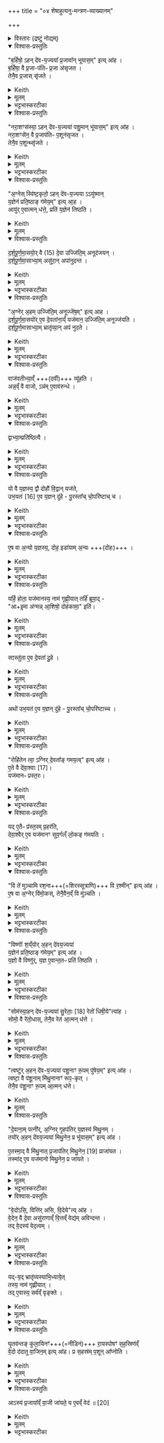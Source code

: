 +++
title = "०४ शेषाहुत्यनु-मन्त्रण-व्याख्यानम्"

+++
<details><summary>विस्तारः (द्रष्टुं नोद्यम्)</summary>

- (अनसूय-सूक्तवाक-स्रुग्व्यूहन-परिधिविमोक-शंयुवाक-पत्नीसंयाजाद्यनुमन्त्रणब्राह्मणम्)
  - अनूयाजादिशेषाहुत्यनुमन्त्रणमन्त्राणाम् आप्यायनादिमन्त्राणाम् उपस्थानादिमन्त्राणां  (सं १-६-४,५,६ अनुवाकाम्नातानां) ब्राह्मणम्   
अन्तरान्तरा तत्तदनुबन्धिनां केषाञ्चिदर्थानां विधिभिः सहितम्

प्रजापतिर्ऋषिः
</details>


<details open><summary>विश्वास-प्रस्तुतिः</summary>

"ब॒र्हिषो॒ ऽहन् दे॑व-य॒ज्यया᳚ प्र॒जावा᳚न् भूयास॒म्" इत्य् आ॑ह ।  
ब॒र्हिषा॒ वै प्र॒जा-प॑तिᳶ प्र॒जा अ॑सृजत ।  
तेनै॒व प्र॒जास् सृ॑जते ।  
</details>

<details><summary>Keith</summary>

'By I sacrifice to the divine strew, may I be possessed of children', he says;  
by the strew Prajapati created offspring,  
verily he creates offspring. 
</details>


<details><summary>मूलम्</summary>

ब॒र्हिषो॒ऽहन्दे॑वय॒ज्यया᳚ प्र॒जावा᳚न्भूयास॒मित्या॑ह ।  
ब॒र्हिषा॒ वै प्र॒जाप॑तिᳶ प्र॒जा अ॑सृजत ।  
तेनै॒व प्र॒जास्सृ॑जते ।  
</details>

<details><summary>भट्टभास्करटीका</summary>

1अथानूयाजानाम् अनुमन्त्रण-मन्त्राः - बर्हिषोहमित्याद्याः ।  
गताः ।  
</details>

<details open><summary>विश्वास-प्रस्तुतिः</summary>

"नरा॒शꣳस॑स्या॒ ऽहन् दे॑व-य॒ज्यया॑ पशु॒मान् भू॑यास॒म्" इत्य् आ॑ह ।  
नरा॒शꣳसे॑न॒ वै प्र॒जाप॑तिᳶ प॒शून॑सृजत ।  
तेनै॒व प॒शून्थ्सृ॑जते ।   
</details>

<details><summary>Keith</summary>

'By sacrifice to the god Naraśansa, may I be possessed of cattle', he says;  
by Naraśansa Prajapati created cattle; verily he creates cattle. 
</details>


<details><summary>मूलम्</summary>

"नरा॒शꣳस॑स्या॒हन् दे॑वय॒ज्यया॑ पशु॒मान् भू॑यास॒म्" इत्य् आ॑ह ।  
नरा॒शꣳसे॑न॒ वै प्र॒जाप॑तिᳶ प॒शून् अ॑सृजत ।  
तेनै॒व प॒शून्थ् सृ॑जते ।   
</details>

<details><summary>भट्टभास्करटीका</summary>

नरैश्शंसनीयो नराशंसः । द्वितीयानूयाजदेवता । छान्दसं पूर्वपदस्य दीर्घत्वम् उत्तरपदाद्युदात्तत्वं च ॥
</details>

<details open><summary>विश्वास-प्रस्तुतिः</summary>

"अ॒ग्नेस् स्वि॑ष्ट॒कृतो॒ ऽहन् दे॑व-य॒ज्यया ऽऽयु॑ष्मान्  
य॒ज्ञेन॑ प्रति॒ष्ठाङ् ग॑मेय॒म्" इत्य् आ॒ह ।   
आयु॑र् ए॒वात्मन् ध॑त्ते॒, प्रति॑ य॒ज्ञेन॑ तिष्ठति ।  
</details>

<details><summary>Keith</summary>

'By sacrifice to the god, Agni Svistakrt, may I attain security through the sacrifice, having long life', he says;  
verily he confers life on himself,  
and finds support through the sacrifice. 
</details>


<details><summary>मूलम्</summary>

अ॒ग्नेस्स्वि॑ष्ट॒कृतो॒ऽहन्दे॑वय॒ज्ययाऽऽयु॑ष्मान् य॒ज्ञेन॑ प्रति॒ष्ठाङ्ग॑मेय॒मित्या॒ह ।   
आयु॑रे॒वात्मन्ध॑त्ते॒ प्रति॑ य॒ज्ञेन॑ तिष्ठति ।
</details>


<details open><summary>विश्वास-प्रस्तुतिः</summary>

द॒र्श॒पू॒र्ण॒मा॒सयो॒र् वै (15) दे॒वा उज्जि॑ति॒म् अनूद॑जयन् ।   
द॒र्श॒पू॒र्ण॒मा॒साभ्या॒म् असु॑रा॒न् अपा॑नुदन्त ।  
</details>

<details><summary>Keith</summary>

With the victory of the new and full moon sacrifices [1] the gods conquered, and by means of the new and full moon sacrifices they drove away the Asuras. 
</details>


<details><summary>मूलम्</summary>

द॒र्श॒पू॒र्ण॒मा॒सयो॒र्वै (15) दे॒वा उज्जि॑ति॒मनूद॑जयन् ।   
द॒र्श॒पू॒र्ण॒मा॒साभ्या॒मसु॑रा॒नपा॑नुदन्त ।
</details>

<details><summary>भट्टभास्करटीका</summary>

2दर्शपूर्णमासयोर्वा इत्यादि ॥ दर्शपूर्णमासयोर्या उज्जितिः उच्छ्रिता जितिः दर्शपूर्णमासनिमित्ता वा । तामनु देवाः उदजयन् । लक्षणेनोः कर्मप्रवचनीयत्वं, 'तादौ च' इति गतेः प्रकृतिस्वरत्वम् ।  
</details>

<details open><summary>विश्वास-प्रस्तुतिः</summary>

"अ॒ग्नेर् अ॒हम् उज्जि॑ति॒म् अनूज्जे॑ष॒म्" इत्य् आह ।  
द॒र्श॒पू॒र्ण॒मा॒सयो॑र् ए॒व दे॒वता॑ना॒य्ँ यज॑मान॒ उज्जि॑ति॒म् अनूज्ज॑यति ।   
द॒र्श॒पू॒र्ण॒मासाभ्या॒म् भ्रातृ॑व्या॒न् अप॑ नुदते ।  
</details>

<details><summary>Keith</summary>

'May I be victorious through the victory of Agni', he says; verily through the victory of the deities in the new and full moon sacrifices the sacrificer is victorious, and by means of the new and full moon offerings drives away his enemies. 
</details>


<details><summary>मूलम्</summary>

अ॒ग्नेर॒हमुज्जि॑ति॒मनूज्जे॑ष॒मित्याह ।  
द॒र्श॒पू॒र्ण॒मा॒सयो॑रे॒व दे॒वता॑ना॒य्ँयज॑मान॒ उज्जि॑ति॒मनूज्ज॑यति ।   
द॒र्श॒पू॒र्ण॒मासाभ्या॒म्भ्रातृ॑व्या॒नप॑ नुदते ।  
</details>

<details><summary>भट्टभास्करटीका</summary>

दर्शपूर्णमासयोरेवेति । दर्शपूर्णमासयोर्या देवता अग्न्यादयः तासामुज्जितिमनु यजमान उज्जयति । सूक्तवाके 'अग्नेरहम्' इत्युज्जितीनां वचनात् । अग्नेरहमिति चोपलक्षणं 'सोमस्याहम्' इत्यदीनां सर्वासामुज्जितीनाम् ॥
</details>

<details open><summary>विश्वास-प्रस्तुतिः</summary>

वाज॑वतीभ्या॒व्ँ +++(दर्वी)+++ व्यू॑हति ।   
अन्न॒व्ँ वै वाजो, ऽन्न॑म् ए॒वाव॑रुन्धे ।  
</details>

<details><summary>Keith</summary>

With two verses containing the word 'strength',  
he accompanies the separation (of the ladles)  
strength is food, verily he wins food;
</details>


<details><summary>मूलम्</summary>

वाज॑वतीभ्या॒व्ँव्यू॑हति ।   
अन्न॒व्ँवै वाजोऽन्न॑मे॒वाव॑रुन्धे ।  
</details>

<details><summary>भट्टभास्करटीका</summary>

8वाजवतीभ्यामित्यादि ॥ 'वाजस्य मा प्रसवेन' इत्यादिभ्यां स्रुचौ व्यूहाति विश्लेष्यति ।  
</details>

<details open><summary>विश्वास-प्रस्तुतिः</summary>

द्वाभ्या॒म्प्रति॑ष्ठित्यै ।  
</details>

<details><summary>Keith</summary>

 (he uses) two, for support. 
</details>

<details><summary>मूलम्</summary>

द्वाभ्या॒म्प्रति॑ष्ठित्यै ।  
</details>

<details><summary>भट्टभास्करटीका</summary>

अध्वर्युणा क्रियमाणमनुमन्त्रयते - द्वाभ्यां व्यूहनं प्रतिष्ठित्यै भवति । द्वाभ्यां हि पुरुषः प्रतिष्ठति । पूर्ववद्गतेः प्रकृतिस्वरत्वम् ॥
</details>

<details open><summary>विश्वास-प्रस्तुतिः</summary>

यो वै य॒ज्ञस्य॒ द्वौ दोहौ॑ वि॒द्वान् यज॑ते,  
उभ॒यतः॑ [16] ए॒व य॒ज्ञन् दु॑हे - पु॒रस्ता᳚च् चो॒परि॑ष्टाच् च ।  
</details>

<details><summary>Keith</summary>

He who sacrifices knowing the two milkings of the sacrifice milks thus the sacrifice on both sides [2], in front and behind.
</details>


<details><summary>मूलम्</summary>

यो वै य॒ज्ञस्य॒ द्वौ दोहौ॑ वि॒द्वान् यज॑ते ।  
उभ॒यतः॑ [16] ए॒व य॒ज्ञन्दु॑हे पु॒रस्ता᳚च्चो॒परि॑ष्टाच्च ।  
</details>

<details><summary>भट्टभास्करटीका</summary>

4यो वै यज्ञस्येत्यादि ॥ उभयतः यज्ञं दुग्धे पुरस्तादुपरिष्टाच्च । पूर्ववत्तलोपः ।  
</details>

<details open><summary>विश्वास-प्रस्तुतिः</summary>

ए॒ष वा अ॒न्यो य॒ज्ञस्य॒, दोह॒ इडा॑याम् अ॒न्यः +++(दोहः)+++  ।
</details>

<details><summary>Keith</summary>

this is one milking of the sacrifice, another is in the Ida. 
</details>


<details><summary>मूलम्</summary>

ए॒ष वा अ॒न्यो य॒ज्ञस्य॒ दोह॒ इडा॑याम॒न्यः +++(दोहः)+++  ।
</details>

<details><summary>भट्टभास्करटीका</summary>

एष वा इत्यादि । एष वक्ष्यमाणो यज्ञस्यैको दोहः, इडायामेको दोहः । तत्रेडायां स प्रथमेनुवाके उक्तः 'सा मे सत्याशीः' इति ॥
</details>

<details open><summary>विश्वास-प्रस्तुतिः</summary>

यर्हि॒ होता॒ यज॑मानस्य॒ नाम॑ गृह्णी॒यात् तर्हि॑ ब्रूया॒द् -  
"आ+इ॒मा अ॑ग्मन्न् आ॒शिषो॒ दोह॑कामा॒" इति॑।
</details>

<details><summary>Keith</summary>

When the Hotr utters the name of the sacrificer, then he should say,  
'Hither these blessings have come, fain for milking';
</details>

<details><summary>मूलम्</summary>

यर्हि॒ होता॒ यज॑मानस्य॒ नाम॑ गृह्णी॒यात् तर्हि॑ ब्रूया॒द्  
एमा अ॑ग्मन्ना॒शिषो॒ दोह॑कामा॒ इति॑।
</details>

<details><summary>भट्टभास्करटीका</summary>

5अत्र द्वितीयं दोहं विदधाति - यर्हि होतेत्यादि ॥ 'आ शास्ते यं यजमानोसौ' इत्यदश्शब्दस्य स्थाने यदा यजमानस्य नाम गृह्णाति तदा ब्रूयाद्यजमानः - एमा अग्मन् इत्यादि ।
</details>

<details open><summary>विश्वास-प्रस्तुतिः</summary>

सꣵस्तु॑ता ए॒व दे॒वता॑ दु॒हे ।  
</details>

<details><summary>Keith</summary>

verily he milks the deities which he praises together; 
</details>

<details><summary>मूलम्</summary>

सꣵस्तु॑ता ए॒व दे॒वता॑ दु॒हे ।  
</details>

<details><summary>भट्टभास्करटीका</summary>

संस्तुताः 'अग्निमावह' अग्निरिदं हविरजुषत' इत्यादिषु बहुशस्सङ्कीर्तिताः ।  दर्शपूर्णमासदेवतास्सर्वा एव दुग्धे ।  
</details>

<details open><summary>विश्वास-प्रस्तुतिः</summary>

अथो॑ उभ॒यत॑ ए॒व य॒ज्ञन् दु॑हे - पु॒रस्ता᳚च् चो॒परि॑ष्टाच्च ।  
</details>

<details><summary>Keith</summary>

verily he milks the sacrifice on both sides, in front and behind. 
</details>


<details><summary>मूलम्</summary>

अथो॑ उभ॒यत॑ ए॒व य॒ज्ञन्दु॑हे पु॒रस्ता᳚च्चो॒परि॑ष्टाच्च ।  
</details>

<details><summary>भट्टभास्करटीका</summary>

अथो अपि च उभयतः पुरस्तादुपरिष्टाच्च यज्ञं दुग्धे ॥
</details>

<details open><summary>विश्वास-प्रस्तुतिः</summary>

"रोहि॑तेन त्वा॒ ऽग्निर् दे॒वता᳚ङ् गमय॒त्व्" इत्य् आ॑ह ।   
ए॒ते वै दे॑वा॒श्वाः [17]।  
यज॑मानᳶ प्रस्त॒रः।  
</details>

<details><summary>Keith</summary>

'With the red steed may Agni convey thee to the god', he says;  
these are the steeds of the gods [3],  
the straw is the sacrificer;
</details>

<details><summary>मूलम्</summary>

रोहि॑तेन त्वा॒ऽग्निर्दे॒वता᳚ङ्गमय॒त्वित्या॑ह ।   
ए॒ते वै दे॑वा॒श्वाः [17]।  

यज॑मानᳶ प्रस्त॒रः।  
</details>

<details><summary>भट्टभास्करटीका</summary>

6"रोहितेन त्वे"ति प्रस्तरस्य प्रह्रियमाणस्यानुमन्त्रणम् ॥  
तत्रैते रोहितादयः देवानाम् अग्न्यादीनाम् अश्वाः ।  
प्रस्तीर्यत इति प्रस्तरः । 'ऋदोरप्' । थाथादिनोत्तरपदान्तोदात्तत्वं, प्राधान्यात्ताच्छब्द्यम् ।  
</details>

<details open><summary>विश्वास-प्रस्तुतिः</summary>

यद् ए॒तैᳶ प्र॑स्त॒रम् प्र॒हर॑ति,  
देवा॒श्वैर् ए॒व यज॑मानꣳ सुव॒र्गल्ँ लो॒कङ् ग॑मयति ।  
</details>

<details><summary>Keith</summary>

in that he casts forward the straw with them,  
he makes the sacrificer to go by the steeds of the gods to the world of heaven. 
</details>


<details><summary>मूलम्</summary>

यदे॒तैᳶ प्र॑स्त॒रम्प्र॒हर॑ति देवा॒श्वैरे॒व यज॑मानꣳ सुव॒र्गल्ँलो॒कङ्ग॑मयति ।  
</details>

<details><summary>भट्टभास्करटीका</summary>

यदेतैरित्यादि । एतैरनुमन्त्र्यमाणं प्रस्तरं प्रहरन्नग्निः देवाश्वैर्यजमानं स्वर्गं प्रापयति ॥
</details>

<details open><summary>विश्वास-प्रस्तुतिः</summary>

"वि ते॑ मुञ्चामि रश॒ना+++(=शिरस्सूत्राणि)+++ वि र॒श्मीन्" इत्य् आ॑ह ।  
ए॒ष वा अ॒ग्नेर् वि॑मो॒कस्, तेनै॒वैन॒व्ँ वि मु॑ञ्चति ।  
</details>

<details><summary>Keith</summary>

'I unyoke thy head ropes, thy reins', he says;  
that is the unyoking of Agni; verily thereby he unyokes him. 
</details>

<details><summary>मूलम्</summary>

वि ते॑ मुञ्चामि रश॒ना वि र॒श्मीनित्या॑ह ।  
ए॒ष वा अ॒ग्नेर्वि॑मो॒कस्तेनै॒वैन॒व्ँवि मु॑ञ्चति ।  
</details>

<details><summary>भट्टभास्करटीका</summary>

7वि ते मुञ्चामीति परिधीनां विमुच्यमानानाम् अनुमन्त्रणम् ॥ एष मन्त्रोग्निविमोको नाम ॥
</details>

<details open><summary>विश्वास-प्रस्तुतिः</summary>

"विष्णोः᳚ श॒य्ँयोर् अ॒हन् दे॑वय॒ज्यया॑  
य॒ज्ञेन॑ प्रति॒ष्ठाङ् ग॑मेय॒म्" इत्य् आ॑ह ।  
य॒ज्ञो वै विष्णु॑र्, य॒ज्ञ ए॒वान्त॒तᳶ प्रति॑ तिष्ठति ।  
</details>

<details><summary>Keith</summary>

'By sacrifice to the god Visnu, by the sacrifice may I attain health and wealth and security', he says; Visnu is the sacrifice; verily the sacrifice finds support at the end. 
</details>

<details><summary>मूलम्</summary>

विष्णोः᳚ श॒य्ँयोर॒हन्दे॑वय॒ज्यया॑ य॒ज्ञेन॑ प्रति॒ष्ठाङ्ग॑मेय॒मित्या॑ह ।  
य॒ज्ञो वै विष्णु॑र्य॒ज्ञ ए॒वान्त॒तᳶ प्रति॑ तिष्ठति ।  
</details>

<details><summary>भट्टभास्करटीका</summary>

8शंयुवाकस्य उक्तस्यानुमन्त्रणं विष्णोरिति ॥
</details>

<details open><summary>विश्वास-प्रस्तुतिः</summary>

"सोम॑स्या॒हन् दे॑व-य॒ज्यया॑ सु॒रेताः॒ [18] रेतो॑ धिषी॒ये"त्या॑ह ।  
सोमो॒ वै रे॑तो॒धास्, तेनै॒व रेत॑ आ॒त्मन् ध॑त्ते ।  
</details>

<details><summary>Keith</summary>

'By sacrifice to the god Soma, possessing good seed [4], may I impregnate seed', he says;  
Soma is the impregnator of seed;  
verily he confers seed upon himself. 
</details>


<details><summary>मूलम्</summary>

सोम॑स्या॒हन्दे॑वय॒ज्यया॑ सु॒रेताः᳚ [18] +रेतो॑ धिषी॒येत्या॑ह ।  
सोमो॒ वै रे॑तो॒धास्तेनै॒व रेत॑ आ॒त्मन्ध॑त्ते ।  
</details>

<details><summary>भट्टभास्करटीका</summary>

9सोमस्याहमित्यादयः पत्नीसंयाजानुमन्त्रणमन्त्राः ॥
</details>


<details open><summary>विश्वास-प्रस्तुतिः</summary>

"त्वष्टु॑र् अ॒हन् दे॑व-य॒ज्यया॑ पशू॒नाꣳ रू॒पम् पु॑षेय॒म्" इत्य् आ॑ह ।  
त्वष्टा॒ वै प॑शू॒नाम् मि॑थु॒नानाꣳ॑ रूप॒-कृत् ।   
तेनै॒व प॑शू॒नाꣳ रू॒पम् आ॒त्मन् ध॑त्ते। 
</details>

<details><summary>Keith</summary>

'By sacrifice to the god Tvastr, may I prosper the form of cattle';  
Tvastr is the form-maker of the pairings of cattle,  
and thereby he confers upon himself the form of cattle. 
</details>


<details><summary>मूलम्</summary>

त्वष्टु॑र॒हन्दे॑वय॒ज्यया॑ पशू॒नाꣳ रू॒पम्पु॑षेय॒मित्या॑ह ।  
त्वष्टा॒ वै प॑शू॒नाम्मि॑थु॒नानाꣳ॑ रूप॒कृत् ।   
तेनै॒व प॑शू॒नाꣳ रू॒पमा॒त्मन्ध॑त्ते। 
</details>


<details open><summary>विश्वास-प्रस्तुतिः</summary>

"दे॒वाना॒म् पत्नी॑र्, अ॒ग्निर् गृ॒हप॑तिर् य॒ज्ञस्य॑ मिथु॒नम् ।  
तयो॑र् अ॒हन् दे॑वय॒ज्यया॑ मिथु॒नेन॒ प्र भू॑यास॒म्" इत्य् आ॑ह ।  

ए॒तस्मा॒द् वै मि॑थु॒नात् प्र॒जाप॑तिर् मिथु॒नेन॒ [19] प्राजा॑यत ।  
तस्मा॑द् ए॒व यज॑मानो मिथु॒नेन॒ प्र जा॑यते ।  
</details>

<details><summary>Keith</summary>

'The wives of the gods, Agni, the lord of the house, are the pair of the sacrifice; by sacrifice to these deities may I be propagated with a pair.' 
</details>


<details><summary>मूलम्</summary>

दे॒वाना॒म्पत्नी॑र॒ग्निर्गृ॒हप॑तिर्य॒ज्ञस्य॑ मिथु॒नम् ।  
तयो॑र॒हन्दे॑वय॒ज्यया॑ मिथु॒नेन॒ प्र भू॑यास॒मित्या॑ह ।  

ए॒तस्मा॒द्वै मि॑थु॒नात्प्र॒जाप॑तिर्मिथु॒नेन॑ [19] +प्राजा॑यत ।  
तस्मा॑दे॒व यज॑मानो मिथु॒नेन॒ प्र जा॑यते ।  
</details>

<details><summary>भट्टभास्करटीका</summary>

मिथुनेन प्रजायत इति । मिथुनेन प्रजावान् भवेत् । तस्मात्पूर्वोक्ताद्यज्ञस्य मिथुनाद्यजमानो मिथुनेन प्रजावान् भवति ॥
</details>

<details open><summary>विश्वास-प्रस्तुतिः</summary>

"वे॒दो॑ऽसि॒, वित्ति॑र् असि, वि॒देये"त्य् आ॑ह ।  
वे॒देन॒ वै दे॒वा असु॑राणाव्ँ वि॒त्तव्ँ वेद्य॑म् अविन्दन्त ।  
तद् वे॒दस्य॑ वेद॒त्वम् ।  
</details>

<details><summary>Keith</summary>

'Thou art the bundle, thou art gain, may I gain', he says;  
by the bundle (vedena) the gods won (avindanta) the desirable wealth of the Asuras,  
and that is why the bundle has its name. 
</details>


<details><summary>मूलम्</summary>

वे॒दो॑ऽसि॒ वित्ति॑रसि वि॒देयेत्या॑ह ।  

वे॒देन॒ वै दे॒वा असु॑राणाव्ँवि॒त्तव्ँवेद्य॑मविन्दन्त ।  

तद्वे॒दस्य॑ वेद॒त्वम् ।  
</details>

<details><summary>भट्टभास्करटीका</summary>

10वेदोसीति वेदेऽन्तर्वेदि विधीयमाने यजमानं वाचयति ॥ वित्तं लब्धं वेद्यं लब्धुं योग्यं च धनं वेदादलभन्त देवाः । 'विदेर्वीत्तश्च विन्नश्च' इति पाक्षिको नत्वाभावः, विद्यते लभ्यतेनेनेति करणे घञ् । उञ्छादित्वादन्तोदात्तत्वम् ।  
</details>

<details open><summary>विश्वास-प्रस्तुतिः</summary>

यद्-य॒द् भ्रातृ॑व्यस्याभि॒ध्याये॒त्  
तस्य॒ नाम॑ गृह्णीयात् ।  
तद् ए॒वास्य॒ सर्व॑व्ँ वृङ्क्ते ।
</details>

<details><summary>Keith</summary>

Whatever of his foe's he may covet, the name of that he should utter; verily he wing it all from him. 
</details>


<details><summary>मूलम्</summary>

यद्य॒द्भ्रातृ॑व्यस्याभि॒ध्याये॒त्  
तस्य॒ नाम॑ गृह्णीयात् ।  
तदे॒वास्य॒ सर्व॑व्ँवृङ्क्ते ।
</details>

<details><summary>भट्टभास्करटीका</summary>

यद्यद्भ्रातृव्यस्य सम्बन्धि गृहक्षेत्रादि तद् अभिध्यायेत् "इदं ममास्त्व्" इति मनसा काङ्क्षेत्, "मेदम् अस्य भूयाद्" इति वा ।  
</details>

<details open><summary>विश्वास-प्रस्तुतिः</summary>

घृ॒तव॑न्तङ् कुला॒यिनꣳ॑+++(=नीडिनं)+++ रा॒यस्पोषꣳ॑ स॒ह॒स्रिण॑व्ँ   
वे॒दो द॑दातु वा॒जिन॒म् इत्य् आ॑ह।
प्र स॒हस्र॑म् प॒शून् आ᳚प्नोति ।  
</details>

<details><summary>Keith</summary>

'May the bundle bestow increase of wealth, rich in ghee, rich in houses, a thousandfold, strong', he says;  
he obtains a thousand cattle. 
</details>


<details><summary>मूलम्</summary>

घृ॒तव॑न्तङ्कुला॒यिनꣳ॑ रा॒यस्पोषꣳ॑ स॒ह॒स्रिण॑व्ँ वे॒दो द॑दातु वा॒जिन॒मित्या॑ह ।  
प्र स॒हस्र॑म्प॒शूना᳚प्नोति ।  
</details>

<details><summary>भट्टभास्करटीका</summary>

यं द्विष्यात् तस्य नामधेयं विदेयेत्यतः पुरा गृह्णीयात् ।   
तत्सर्वमस्य वृङ्क्ते स्वयमेव गृह्नाति । वृजी वर्जने, रौधादिकः । यद्वा - तत्सर्वं तस्य वर्जयति नाशयति ।  
</details>

<details open><summary>विश्वास-प्रस्तुतिः</summary>

आऽस्य॑ प्र॒जाया᳚व्ँ वा॒जी जा॑यते॒ य ए॒वव्ँ वेद॑ ॥ [20]
</details>

<details><summary>Keith</summary>

In his offspring a strong one is born who knows thus.
</details>


<details><summary>मूलम्</summary>

आऽस्य॑ प्र॒जाया᳚व्ँवा॒जी जा॑यते॒ य ए॒वव्ँवेद॑ ॥ [20]
</details>

<details><summary>भट्टभास्करटीका</summary>

वेदितुः प्रजासु वाजी जायते अन्नवानेव सर्वं आजीजायते, सर्वत्र वा जायते ॥

इति सप्तमे चतुर्थोनुवाकः ॥
</details>
